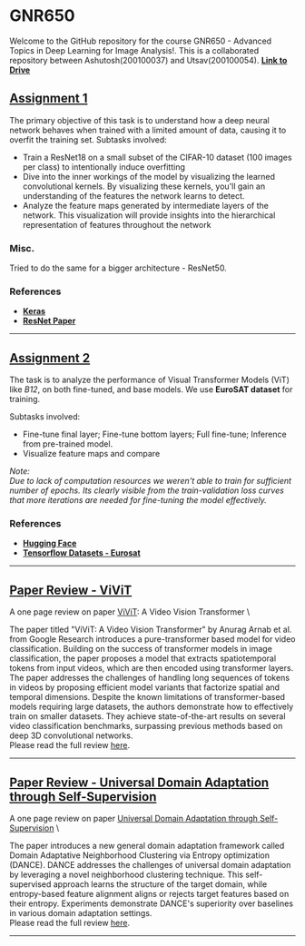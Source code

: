 # GNR650

Welcome to the GitHub repository for the course GNR650 - Advanced Topics in Deep Learning for Image Analysis!. 
This is a collaborated repository between Ashutosh(200100037) and Utsav(200100054).
[**Link to Drive**](https://drive.google.com/drive/folders/1yl_HxtUj31QARmwFAvjTQfG-EfqfWZis?usp=sharing)


## [**Assignment 1**](./Task1/)

The primary objective of this task is to understand how a deep neural network behaves when trained with a limited amount of data, causing it to overfit the training set.
Subtasks involved:

  -  Train a ResNet18 on a small subset of the CIFAR-10 dataset (100 images per class) to intentionally induce overfitting
  -  Dive into the inner workings of the model by visualizing the learned convolutional kernels. By visualizing these kernels, you'll gain an understanding of the features the network learns to detect.
  -  Analyze the feature maps generated by intermediate layers of the network. This visualization will provide insights into the hierarchical representation of features throughout the network

### Misc.

  Tried to do the same for a bigger architecture - ResNet50.

### References
  - [**Keras**](https://keras.io/)
  - [**ResNet Paper**](https://arxiv.org/abs/1512.03385)

 ---

## [**Assignment 2**](./Task2/)

The task is to analyze the performance of Visual Transformer Models (ViT) like _B12_, on both fine-tuned, and base models. We use **EuroSAT dataset** for training.

Subtasks involved:

  - Fine-tune final layer; Fine-tune bottom layers; Full fine-tune; Inference from pre-trained model.
  - Visualize feature maps and compare
  
_Note: \
Due to lack of computation resources we weren't able to train for sufficient number of epochs. Its clearly visible from the train-validation loss curves that more iterations are needed for fine-tuning the model effectively._


### References
- [**Hugging Face**](https://huggingface.co/docs/transformers/main/model_doc/vit)
- [**Tensorflow Datasets - Eurosat**](https://www.tensorflow.org/datasets/catalog/eurosat)

---

## [**Paper Review - ViViT**](./Paper_Review/ViViT_Review.pdf)

A one page review on paper [ViViT](https://arxiv.org/abs/2103.15691): A Video Vision Transformer \

The paper titled "ViViT: A Video Vision Transformer" by Anurag Arnab et al. from Google Research introduces a pure-transformer based model for video classification. Building on the success of transformer models in image classification, the paper proposes a model that extracts spatiotemporal tokens from input videos, which are then encoded using transformer layers. The paper addresses the challenges of handling long sequences of tokens in videos by proposing efficient model variants that factorize spatial and temporal dimensions. Despite the known limitations of transformer-based models requiring large datasets, the authors demonstrate how to effectively train on smaller datasets. They achieve state-of-the-art results on several video classification benchmarks, surpassing previous methods based on deep 3D convolutional networks.\
Please read the full review [here](./Paper_Review/ViViT_Review.pdf).

---

## [**Paper Review - Universal Domain Adaptation through Self-Supervision**](./Paper_Review/Universal_Domain_Adaptation_through_Self_Supervision-Review.pdf)

A one page review on paper [Universal Domain Adaptation through Self-Supervision](https://arxiv.org/abs/2002.07953) \

The paper introduces a new general domain adaptation framework called Domain Adaptative Neighborhood Clustering via Entropy optimization (DANCE). DANCE addresses the challenges of universal domain adaptation by leveraging a novel neighborhood clustering technique. This self-supervised approach learns the structure of the target domain, while entropy-based feature alignment aligns or rejects target features based on their entropy. Experiments demonstrate DANCE's superiority over baselines in various domain adaptation settings. \
Please read the full review [here](./Paper_Review/Universal_Domain_Adaptation_through_Self_Supervision-Review.pdf).

---



